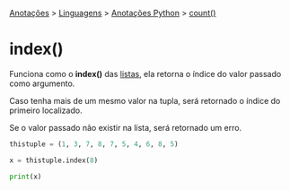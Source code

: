 <link rel="stylesheet" type="text/css" href="../../CSS/dark-theme.css">

[Anotações](../../) > [Linguagens](../Index.md) > [Anotações Python](./Index.md) > [count()](./IndexTuple.md)

# index()

Funciona como o **index()** das [listas](./List.md), ela retorna o índice do valor passado como argumento.

Caso tenha mais de um mesmo valor na tupla, será retornado o índice do primeiro localizado.

Se o valor passado não existir na lista, será retornado um erro.

```python
thistuple = (1, 3, 7, 8, 7, 5, 4, 6, 8, 5)

x = thistuple.index(8)

print(x)
```